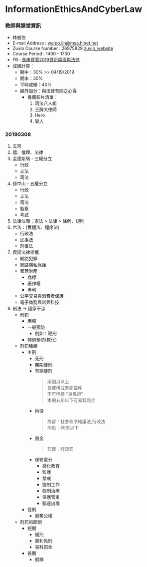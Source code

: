 # InformationEthicsAndCyberLaw

### 教師與課堂資訊
+ 林威伯
+ E-mail Address : weipo.lin@msa.hinet.net
+ Zuvio Course Number : 26975829  [zuvio_website](https://irs.zuvio.com.tw/student5/irs/clickers/269758)
+ Course Period : 1400 - 1700
+ FB : [長庚資管2019資訊倫理與法律](https://www.facebook.com/groups/303022477235326/?epa=SEARCH_BOX&locale=zh_TW)
+ 成績計算：
    + 期中：30% >> 04/19/2019
    + 期末：30%
    + 平時成績：40%
    + 額外加分：與法律有關之心得
        + 推薦影片清單：
            1. 司法八人組
            2. 王牌大律師
            3. Hero
            4. 變人


### 20190308
1. 五常
2. 禮、倫理、法律
3. 孟德斯鳩 - 三權分立
    - 行政
    - 立法
    - 司法
4. 孫中山 - 五權分立
    - 行政
    - 立法
    - 司法
    - 監察
    - 考試
5. 法律位階：憲法 > 法律 > 條例、規則
6. 六法：(實體法、程序法)
    - 行政法
    - 民事法
    - 刑事法
7. 資訊法律架構
    - 網路犯罪
    - 網路隱私保護
    - 智慧財產
        - 商標
        - 著作權
        - 專利
    - 公平交易與消費者保護
    - 電子商務與新興科技
8. 刑法 -> 國家干涉
    - 刑罰
        - 應報
        - 一般預防
            - 例如：鞭刑
        - 特別預防(教化)
    - 刑罰種類
        - 主刑
            - 死刑
            - 無期徒刑
            - 有期徒刑
                > 兩個月以上  
                > 會被構成累犯要件  
                > 不可申請 "良民證"  
                > 本刑五年以下可易科罰金
            - 拘役
                > 拘留：社會秩序維護法,行政法  
                > 拘役：59天以下
            - 罰金
                > 罰鍰：行政罰
            - 保安處分
                - 感化教育
                - 監護
                - 禁戒
                - 強制工作
                - 強制治療
                - 保護管束
                - 驅逐出境
        - 從刑
            - 褫奪公權
    - 刑罰的節制
        - 短期
            - 緩刑
            - 裁判免刑
            - 易科罰金
        - 長期
            - 假釋